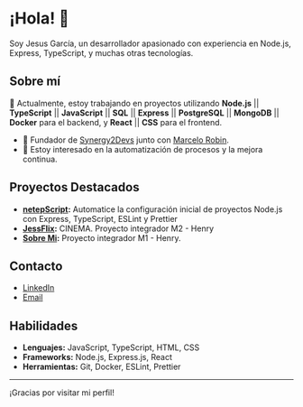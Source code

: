 # ¡Hola! 👋

Soy Jesus García, un desarrollador apasionado con experiencia en Node.js, Express, TypeScript, y muchas otras tecnologías.

## Sobre mí

🌱 Actualmente, estoy trabajando en proyectos utilizando **Node.js** || **TypeScript** || **JavaScript** || **SQL** || **Express** || **PostgreSQL** || **MongoDB** || **Docker** para el backend, y **React** || **CSS** para el frontend.
- 💼 Fundador de [Synergy2Devs](https://github.com/Synergy2Devs) junto con [Marcelo Robin](https://github.com/marcelorobin).
- 🚀 Estoy interesado en la automatización de procesos y la mejora continua.

## Proyectos Destacados

- **[netepScript](https://github.com/Synergy2Devs/netepScript):** Automatice la configuración inicial de proyectos Node.js con Express, TypeScript, ESLint y Prettier
- **[JessFlix](https://jajesusgarcia.github.io/JessFlix/):** CINEMA. Proyecto integrador M2 - Henry
- **[Sobre Mi](https://jajesusgarcia.github.io/Primer-Pagina-Web-con-JS/):** Proyecto integrador M1 - Henry.

## Contacto

- [LinkedIn](https://www.linkedin.com/in/jesusjagarcia/)
- [Email](mailto:jesusjagarcia98@gmail.com)

## Habilidades

- **Lenguajes:** JavaScript, TypeScript, HTML, CSS
- **Frameworks:** Node.js, Express.js, React
- **Herramientas:** Git, Docker, ESLint, Prettier

---

¡Gracias por visitar mi perfil!
